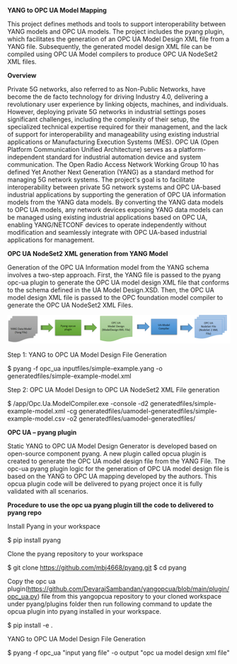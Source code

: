 ﻿**YANG to OPC UA Model Mapping**

This project defines methods and tools to support interoperability between YANG models and OPC UA models. The project includes the pyang plugin, which facilitates the generation of an OPC UA Model Design XML file from a YANG file. Subsequently, the generated model design XML file can be compiled using OPC UA Model compilers to produce OPC UA NodeSet2 XML files.

**Overview** 

Private 5G networks, also referred to as Non-Public Networks, have become the de facto technology for driving Industry 4.0, delivering a revolutionary user experience by linking objects, machines, and individuals. However, deploying private 5G networks in industrial settings poses significant challenges, including the complexity of their setup, the specialized technical expertise required for their management, and the lack of support for interoperability and manageability using existing industrial applications or Manufacturing Execution Systems (MES). OPC UA (Open Platform Communication Unified Architecture) serves as a platform-independent standard for industrial automation device and system communication. The Open Radio Access Network Working Group 10 has defined Yet Another Next Generation (YANG) as a standard method for managing 5G network systems. The project's goal is to facilitate interoperability between private 5G network systems and OPC UA-based industrial applications by supporting the generation of OPC UA information models from the YANG data models. By converting the YANG data models to OPC UA models, any network devices exposing YANG data models can be managed using existing industrial applications based on OPC UA, enabling YANG/NETCONF devices to operate independently without modification and seamlessly integrate with OPC UA-based industrial applications for management.

**OPC UA NodeSet2 XML generation from YANG Model**

Generation of the OPC UA Information model from the YANG schema involves a two-step approach. First, the YANG file is passed to the pyang opc-ua plugin to generate the OPC UA model design XML file that conforms to the schema defined in the UA Model Design.XSD. Then, the OPC UA model design XML file is passed to the OPC foundation model compiler to generate the OPC UA NodeSet2 XML Files.

![](images/yangopcua.001.png) 

Step 1: YANG to OPC UA Model Design File Generation

 $ pyang -f opc_ua inputfiles/simple-example.yang -o generatedfiles/simple-example-model.xml


Step 2: OPC UA Model Design to OPC UA NodeSet2 XML File generation


 $ /app/Opc.Ua.ModelCompiler.exe -console -d2 generatedfiles/simple-example-model.xml -cg generatedfiles/uamodel-generatedfiles/simple-example-model.csv -o2 generatedfiles/uamodel-generatedfiles/


**OPC UA – pyang plugin**

Static YANG to OPC UA Model Design Generator is developed based on open-source component pyang. A new plugin called opcua plugin is created to generate the OPC UA model design file from the YANG File. The opc-ua pyang plugin logic for the generation of OPC UA model design file is based on the YANG to OPC UA mapping developed by the authors. This opcua plugin code will be delivered to pyang project once it is fully validated with all scenarios.

**Procedure to use the opc ua pyang plugin till the code to delivered to pyang repo**

Install Pyang in your workspace

   $ pip install pyang

Clone the pyang repository to your workspace 

  $ git clone https://github.com/mbj4668/pyang.git
  $ cd pyang
  
Copy the opc ua plugin(https://github.com/DevarajSambandan/yangopcua/blob/main/plugin/opc_ua.py) file from this yangopcua repository  to your cloned workspace under pyang/plugins folder then run following command to update the opcua plugin into pyang installed in your workspace. 
  
  $ pip install -e .
  
YANG to OPC UA Model Design File Generation

 $ pyang -f opc_ua "input yang file" -o output "opc ua model design xml file"

